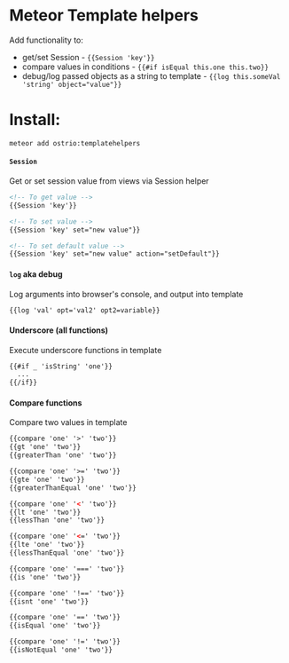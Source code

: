 Meteor Template helpers 
========
Add functionality to:
 - get/set Session - `{{Session 'key'}}`
 - compare values in conditions - `{{#if isEqual this.one this.two}}`
 - debug/log passed objects as a string to template - `{{log this.someVal 'string' object="value"}}`


Install:
========
```shell
meteor add ostrio:templatehelpers
```

#### `Session`
Get or set session value from views via Session helper
```html
<!-- To get value -->
{{Session 'key'}}

<!-- To set value -->
{{Session 'key' set="new value"}}

<!-- To set default value -->
{{Session 'key' set="new value" action="setDefault"}}
```

#### `log` aka debug
Log arguments into browser's console, and output into template
```html
{{log 'val' opt='val2' opt2=variable}}
```

#### Underscore (all functions)
Execute underscore functions in template
```html
{{#if _ 'isString' 'one'}}
  ...
{{/if}}
```

#### Compare functions
Compare two values in template
```html
{{compare 'one' '>' 'two'}}
{{gt 'one' 'two'}}
{{greaterThan 'one' 'two'}}

{{compare 'one' '>=' 'two'}}
{{gte 'one' 'two'}}
{{greaterThanEqual 'one' 'two'}}

{{compare 'one' '<' 'two'}}
{{lt 'one' 'two'}}
{{lessThan 'one' 'two'}}

{{compare 'one' '<=' 'two'}}
{{lte 'one' 'two'}}
{{lessThanEqual 'one' 'two'}}

{{compare 'one' '===' 'two'}}
{{is 'one' 'two'}}

{{compare 'one' '!==' 'two'}}
{{isnt 'one' 'two'}}

{{compare 'one' '==' 'two'}}
{{isEqual 'one' 'two'}}

{{compare 'one' '!=' 'two'}}
{{isNotEqual 'one' 'two'}}

```